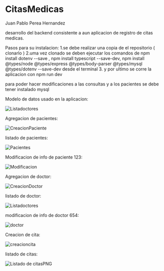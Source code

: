﻿# CitasMedicas
 Juan Pablo Perea Hernandez

desarrollo del backend consistente a aun aplicacion de registro de citas medicas.

Pasos para su instalacion:
1.se debe realizar una copia de el repositorio ( clonarlo )
2.uma vez clonado se deben ejecutar los comandos de npm install dotenv --save , npm install typescript 
--save-dev, npm install @types/node @types/express @types/body-parser @types/mysql @types/dotenv --save-dev  desde el terminal
3. y por ultimo se corre la aplicacion con npm run dev

para poder hacer modificaciones a las consultas y a los pacientes se debe tener instalado mysql

Modelo de datos usado en la aplicacion:

![Listadoctores](https://github.com/JuanPabloPerea/CitasMedicas/assets/36460406/43ae724e-4964-46ac-8afa-7015092533c7)

Agregacion de pacientes:

![CreacionPaciente](https://github.com/JuanPabloPerea/CitasMedicas/assets/36460406/edda76a3-6efe-4534-877c-17e78171ee3c)

listado de pacientes:

![Pacientes](https://github.com/JuanPabloPerea/CitasMedicas/assets/36460406/a6041e6f-7e9d-46c7-8192-d51ff6a2c043)

Modificacion de info de paciente 123:

![Modificacion](https://github.com/JuanPabloPerea/CitasMedicas/assets/36460406/d692c198-0bf9-493e-b4b6-7a0edbffdbb7)

Agregacion de doctor:

![CreacionDoctor](https://github.com/JuanPabloPerea/CitasMedicas/assets/36460406/074323e5-ee0f-4b4a-95e1-73947cd1c633)

listado de doctor:

![Listadoctores](https://github.com/JuanPabloPerea/CitasMedicas/assets/36460406/a89ca962-d560-4c22-9acf-185078ead564)

modificacion de info de doctor 654:

![doctor](https://github.com/JuanPabloPerea/CitasMedicas/assets/36460406/9eccc6fd-ee9c-4527-9048-6d035b91a995)

Creacion de cita:

![creacioncita](https://github.com/JuanPabloPerea/CitasMedicas/assets/36460406/05bc5297-7744-4d9f-834f-44bffbbd2063)


listado de citas:

![Listado de citasPNG](https://github.com/JuanPabloPerea/CitasMedicas/assets/36460406/d5b7f55e-dbdd-4635-a640-29ac8b2f4af7)


